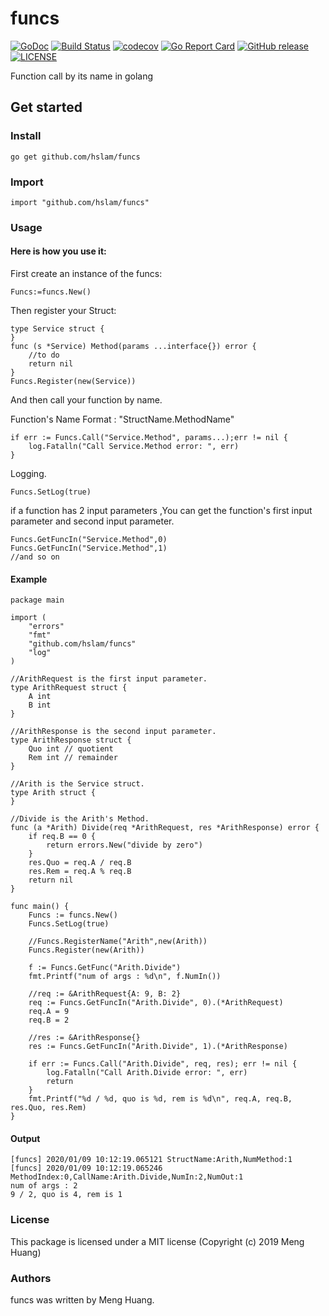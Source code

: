 # funcs
[![GoDoc](https://godoc.org/github.com/hslam/funcs?status.svg)](https://godoc.org/github.com/hslam/funcs)
[![Build Status](https://travis-ci.org/hslam/funcs.svg?branch=master)](https://travis-ci.org/hslam/funcs)
[![codecov](https://codecov.io/gh/hslam/funcs/branch/master/graph/badge.svg)](https://codecov.io/gh/hslam/funcs)
[![Go Report Card](https://goreportcard.com/badge/github.com/hslam/funcs?v=d5613e5)](https://goreportcard.com/report/github.com/hslam/funcs)
[![GitHub release](https://img.shields.io/github/release/hslam/funcs.svg)](https://github.com/hslam/funcs/releases/latest)
[![LICENSE](https://img.shields.io/github/license/hslam/funcs.svg?style=flat-square)](https://github.com/hslam/funcs/blob/master/LICENSE)

Function call by its name in golang
## Get started

### Install
```
go get github.com/hslam/funcs
```
### Import
```
import "github.com/hslam/funcs"
```
### Usage
#### Here is how you use it:
First create an instance of the funcs:
```
Funcs:=funcs.New()
```
Then register your Struct:
```
type Service struct {
}
func (s *Service) Method(params ...interface{}) error {
    //to do
    return nil
}
Funcs.Register(new(Service))
```
And then call your function by name.

Function's Name Format : "StructName.MethodName"
```
if err := Funcs.Call("Service.Method", params...);err != nil {
    log.Fatalln("Call Service.Method error: ", err)
}
```
Logging.
```
Funcs.SetLog(true)
```
if a function has 2 input parameters ,You can get the function's first input parameter and second input parameter.
```
Funcs.GetFuncIn("Service.Method",0)
Funcs.GetFuncIn("Service.Method",1)
//and so on
```
#### Example
```
package main

import (
	"errors"
	"fmt"
	"github.com/hslam/funcs"
	"log"
)

//ArithRequest is the first input parameter.
type ArithRequest struct {
	A int
	B int
}

//ArithResponse is the second input parameter.
type ArithResponse struct {
	Quo int // quotient
	Rem int // remainder
}

//Arith is the Service struct.
type Arith struct {
}

//Divide is the Arith's Method.
func (a *Arith) Divide(req *ArithRequest, res *ArithResponse) error {
	if req.B == 0 {
		return errors.New("divide by zero")
	}
	res.Quo = req.A / req.B
	res.Rem = req.A % req.B
	return nil
}

func main() {
	Funcs := funcs.New()
	Funcs.SetLog(true)

	//Funcs.RegisterName("Arith",new(Arith))
	Funcs.Register(new(Arith))

	f := Funcs.GetFunc("Arith.Divide")
	fmt.Printf("num of args : %d\n", f.NumIn())

	//req := &ArithRequest{A: 9, B: 2}
	req := Funcs.GetFuncIn("Arith.Divide", 0).(*ArithRequest)
	req.A = 9
	req.B = 2

	//res := &ArithResponse{}
	res := Funcs.GetFuncIn("Arith.Divide", 1).(*ArithResponse)

	if err := Funcs.Call("Arith.Divide", req, res); err != nil {
		log.Fatalln("Call Arith.Divide error: ", err)
		return
	}
	fmt.Printf("%d / %d, quo is %d, rem is %d\n", req.A, req.B, res.Quo, res.Rem)
}
```

#### Output
```
[funcs] 2020/01/09 10:12:19.065121 StructName:Arith,NumMethod:1
[funcs] 2020/01/09 10:12:19.065246 MethodIndex:0,CallName:Arith.Divide,NumIn:2,NumOut:1
num of args : 2
9 / 2, quo is 4, rem is 1
```
### License
This package is licensed under a MIT license (Copyright (c) 2019 Meng Huang)


### Authors
funcs was written by Meng Huang.


